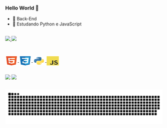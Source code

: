 ### Hello World 👋


- 💼 Back-End
- 🏫 Estudando Python e JavaScript
##
<div>
  <a href="https://github.com/thschmitz">
  <img height="180em" src="https://github-readme-stats.vercel.app/api?username=thschmitz&show_icons=true&theme=dark&include_all_commits=true&count_private=true"/>     <img height="180em" src="https://github-readme-stats.vercel.app/api/top-langs/?username=thschmitz&layout=compact&langs_count=7&theme=dark"/>
</div>
  
##
<div style="display: inline_block"><br>
  <img align="center" alt="Thomas-HTML" height="30" width="40" src="https://raw.githubusercontent.com/devicons/devicon/master/icons/html5/html5-original.svg">
  <img align="center" alt="Thomas-CSS" height="30" width="40" src="https://raw.githubusercontent.com/devicons/devicon/master/icons/css3/css3-original.svg">
  <img align="center" alt="Thomas-Python" height="30" width="40" src="https://raw.githubusercontent.com/devicons/devicon/master/icons/python/python-original.svg">
  <img align="center" alt="Thomas-JavaScript" height="30" width="40" src="https://raw.githubusercontent.com/devicons/devicon/master/icons/javascript/javascript-original.svg">
</div>
 
##
  <a href="https://instagram.com/tschmitz" target="_blank"><img src="https://img.shields.io/badge/-Instagram-%23E4405F?style=for-the-badge&logo=instagram&logoColor=white" target="_blank"></a>
  <a href = "mailto:thomas.henrique.schmitz@gmail.com"><img src="https://img.shields.io/badge/-Gmail-%23333?style=for-the-badge&logo=gmail&logoColor=white" target="_blank"></a>
##  
![Snake animation](https://github.com/thschmitz/thschmitz/blob/output/github-contribution-grid-snake.svg)


